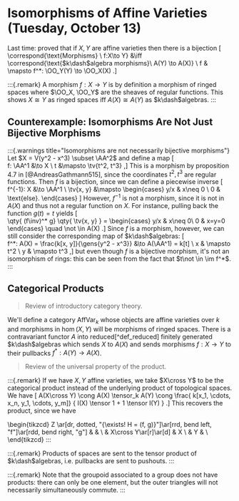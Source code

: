 # Isomorphisms of Affine Varieties (Tuesday, October 13)

Last time: proved that if $X, Y$ are affine varieties then there is a bijection
\[  
\correspond{\text{Morphisms} \\ f:X\to Y}
&\iff
\correspond{\text{$k\dash$algebra morphisms}\\ A(Y) \to A(X)}
\\
f & \mapsto f^*: \OO_Y(Y) \to \OO_X(X)
.\]

:::{.remark}
A morphism $f:X\to Y$ is by definition a morphism of ringed spaces where $\OO_X, \OO_Y$ are the sheaves of regular functions.
This shows $X\cong Y$ as ringed spaces iff $A(X) \cong A(Y)$ as $k\dash$algebras.
:::

## Counterexample: Isomorphisms Are Not Just Bijective Morphisms

:::{.warnings title="Isomorphisms are not necessarily bijective morphisms"}
Let $X = V(y^2 - x^3) \subset \AA^2$ and define a map
\[  
f: \AA^1 &\to X \\
t &\mapsto \tv{t^2, t^3}
,\]
This is a morphism by proposition 4.7 in [@AndreasGathmann515],
since the coordinates $t^2, t^3$ are regular functions.
Then $f$ is a bijection, since we can define a piecewise inverse
\[  
f^{-1}: X &\to \AA^1 \\
\tv{x, y} &\mapsto 
\begin{cases}
y/x & x\neq 0 \\
0 & \text{else}.
\end{cases}
\]
However, $f^{-1}$ is not a morphism, since it is not in $A(X)$ and thus not a regular function on $X$.
For instance, pulling back the function $g(t) = t$ yields 
\[  
\qty{ (f\inv)^* g} \qty{ \tv{x, y} } = 
\begin{cases}
y/x & x\neq 0\\
0 & x=y=0
\end{cases}
\quad 
\not \in A(X)
.\]
Since $f$ is a morphism, however, we can still consider the corresponding map of $k\dash$algebras:
\[  
f^*: A(X) = \frac{k[x, y]}{\gens{y^2 - x^3}} &\to A(\AA^1) = k[t] \\
x & \mapsto t^2 \\
y & \mapsto t^3
,\]
but even though $f$ is a bijective morphism, it's not an isomorphism of rings:
this can be seen from the fact that $t\not \in \im f^*$.
:::

## Categorical Products

> Review of introductory category theory.

We'll define a category $\mathrm{AffVar}_k$ whose objects are affine varieties over $k$ and morphisms in $\hom(X, Y)$ will be morphisms of ringed spaces.
There is a contravariant functor $A$ into reduced[^def_reduced]
finitely generated $k\dash$algebras which sends $X$ to $A(X)$ and sends morphisms $f:X\to Y$ to their pullbacks $f^*:A(Y) \to A(X)$.

> Review of the universal property of the product.

:::{.remark}
If we have $X,Y$ affine varieties, we take $X\cross Y$ to be the categorical product instead of the underlying product of topological spaces.
We have 
\[
A(X\cross Y) \cong A(X) \tensor_k A(Y) \cong \frac{ k[x_1, \cdots, x_n, y_1, \cdots, y_m]} { I(X) \tensor 1 + 1 \tensor I(Y) }
.\] 
This recovers the product, since we have

\begin{tikzcd}
Z \ar[dr, dotted, "{\exists! H = (f, g)}"]\ar[rrd, bend left, "f"]\ar[rdd, bend right, "g"] &                       & \\
                                                                                            & X\cross Y\ar[r]\ar[d] & X  \\
                                                                                            & Y                     & \\
\end{tikzcd}
:::

:::{.remark}
Products of spaces are sent to the tensor product of $k\dash$algebras, i.e. pullbacks are sent to pushouts.
:::

:::{.remark}
Note that the groupoid associated to a group does not have products: there can only be one element, but the outer triangles will not necessarily simultaneously commute.
:::

